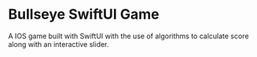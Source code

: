 # Bullseye SwiftUI Game
 A IOS game built with SwiftUI with the use of algorithms to calculate score along with an interactive slider. 
